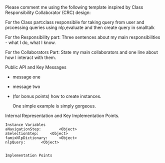Please comment me using the following template inspired by Class Responsibility Collaborator (CRC) design:

For the Class part:class responsibile for taking query from user and prcoessing queries using nlp,evaluate and then create query in smalltalk

For the Responsibility part: Three sentences about my main responsibilities - what I do, what I know.

For the Collaborators Part: State my main collaborators and one line about how I interact with them. 

Public API and Key Messages

- message one   
- message two 
- (for bonus points) how to create instances.

   One simple example is simply gorgeous.
 
Internal Representation and Key Implementation Points.

    Instance Variables
	aNavigationStep:		<Object>
	aSelectionStep:		<Object>
	famixNlpDictionary:		<Object>
	nlpQuery:		<Object>


    Implementation Points